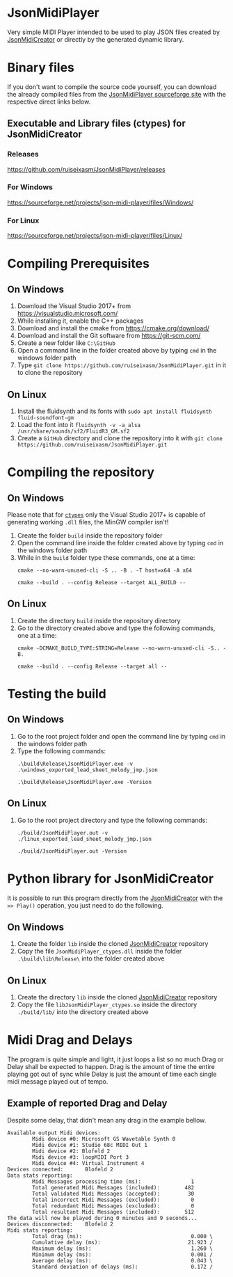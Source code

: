 # JsonMidiPlayer
Very simple MIDI Player intended to be used to play JSON files created by [JsonMidiCreator](https://github.com/ruiseixasm/JsonMidiCreator) or directly by the generated dynamic library.
# Binary files
If you don't want to compile the source code yourself, you can download the already compiled files from the [JsonMidiPlayer sourceforge site](https://sourceforge.net/projects/json-midi-player/) with the respective direct links below.
## Executable and Library files (ctypes) for JsonMidiCreator
### Releases
https://github.com/ruiseixasm/JsonMidiPlayer/releases
### For Windows
https://sourceforge.net/projects/json-midi-player/files/Windows/
### For Linux
https://sourceforge.net/projects/json-midi-player/files/Linux/
# Compiling Prerequisites
## On Windows
1. Download the Visual Studio 2017+ from https://visualstudio.microsoft.com/
2. While installing it, enable the C++ packages
3. Download and install the cmake from https://cmake.org/download/
4. Download and install the Git software from https://git-scm.com/
5. Create a new folder like `C:\GitHub`
6. Open a command line in the folder created above by typing `cmd` in the windows folder path
7. Type `git clone https://github.com/ruiseixasm/JsonMidiPlayer.git` in it to clone the repository
## On Linux
1. Install the fluidsynth and its fonts with `sudo apt install fluidsynth fluid-soundfont-gm`
2. Load the font into it `fluidsynth -v -a alsa /usr/share/sounds/sf2/FluidR3_GM.sf2`
3. Create a `GitHub` directory and clone the repository into it with `git clone https://github.com/ruiseixasm/JsonMidiPlayer.git`
# Compiling the repository
## On Windows
Please note that for [`ctypes`](https://docs.python.org/3/library/ctypes.html) only the Visual Studio 2017+ is capable of generating working `.dll` files, the MinGW compiler isn't!
1. Create the folder `build` inside the repository folder
2. Open the command line inside the folder created above by typing `cmd` in the windows folder path
3. While in the `build` folder type these commands, one at a time:
    ```
    cmake --no-warn-unused-cli -S .. -B . -T host=x64 -A x64
    ```
    ```
    cmake --build . --config Release --target ALL_BUILD --
    ```
## On Linux
1. Create the directory `build` inside the repository directory
2. Go to the directory created above and type the following commands, one at a time:
    ```
    cmake -DCMAKE_BUILD_TYPE:STRING=Release --no-warn-unused-cli -S.. -B.
    ```
    ```
    cmake --build . --config Release --target all --
    ```
# Testing the build
## On Windows
1. Go to the root project folder and open the command line by typing `cmd` in the windows folder path
2. Type the following commands:
    ```
    .\build\Release\JsonMidiPlayer.exe -v .\windows_exported_lead_sheet_melody_jmp.json
    ```
    ```
    .\build\Release\JsonMidiPlayer.exe -Version
    ```
## On Linux
1. Go to the root project directory and type the following commands:
    ```
    ./build/JsonMidiPlayer.out -v ./linux_exported_lead_sheet_melody_jmp.json
    ```
    ```
    ./build/JsonMidiPlayer.out -Version
    ```
# Python library for JsonMidiCreator
It is possible to run this program directly from the [JsonMidiCreator](https://github.com/ruiseixasm/JsonMidiCreator) with the `>> Play()` operation, you just need to do the following.
## On Windows
1. Create the folder `lib` inside the cloned [JsonMidiCreator](https://github.com/ruiseixasm/JsonMidiCreator) repository
2. Copy the file `JsonMidiPlayer_ctypes.dll` inside the folder `.\build\lib\Release\` into the folder created above
## On Linux
1. Create the directory `lib` inside the cloned [JsonMidiCreator](https://github.com/ruiseixasm/JsonMidiCreator) repository
2. Copy the file `libJsonMidiPlayer_ctypes.so` inside the directory `./build/lib/` into the directory created above
# Midi Drag and Delays
The program is quite simple and light, it just loops a list so no much Drag or Delay shall be expected to happen.
Drag is the amount of time the entire playing got out of sync while Delay is just the amount of time each single midi message played out of tempo.
## Example of reported Drag and Delay
Despite some delay, that didn't mean any drag in the example bellow.
```
Available output Midi devices:
        Midi device #0: Microsoft GS Wavetable Synth 0
        Midi device #1: Studio 68c MIDI Out 1
        Midi device #2: Blofeld 2
        Midi device #3: loopMIDI Port 3
        Midi device #4: Virtual Instrument 4
Devices connected:       Blofeld 2
Data stats reporting:
        Midi Messages processing time (ms):                1
        Total generated Midi Messages (included):        482
        Total validated Midi Messages (accepted):         30
        Total incorrect Midi Messages (excluded):          0
        Total redundant Midi Messages (excluded):          0
        Total resultant Midi Messages (included):        512
The data will now be played during 0 minutes and 9 seconds...
Devices disconnected:    Blofeld 2
Midi stats reporting:
        Total drag (ms):                                   0.000 \
        Cumulative delay (ms):                            21.923 /
        Maximum delay (ms):                                1.260 \
        Minimum delay (ms):                                0.001 /
        Average delay (ms):                                0.043 \
        Standard deviation of delays (ms):                 0.172 /
```
